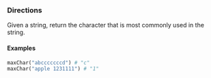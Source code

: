 ### Directions

Given a string, return the character that is most commonly used in the string.

#### Examples

``` python
maxChar("abcccccccd") # "c"
maxChar("apple 1231111") # "1"
```
